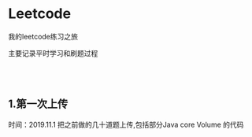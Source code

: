 # Leetcode
我的leetcode练习之旅

主要记录平时学习和刷题过程

<br>
<br>

## 1.第一次上传 
时间：2019.11.1
把之前做的几十道题上传,包括部分Java core Volume 的代码

